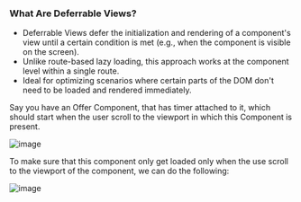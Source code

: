### What Are Deferrable Views?

- Deferrable Views defer the initialization and rendering of a component's view until a certain condition is met (e.g., when the component is visible on the screen).
- Unlike route-based lazy loading, this approach works at the component level within a single route.
- Ideal for optimizing scenarios where certain parts of the DOM don't need to be loaded and rendered immediately.

Say you have an Offer Component, that has timer attached to it, which should start when the user scroll to the viewport in which this Component is present.

![image](https://github.com/user-attachments/assets/e98d9ad9-983e-4d4f-bc48-d5db397a6b7f)


To make sure that this component only get loaded only when the use scroll to the viewport of the component, we can do the following:

![image](https://github.com/user-attachments/assets/8d661beb-f755-4e69-ba70-c9a4c88db128)
